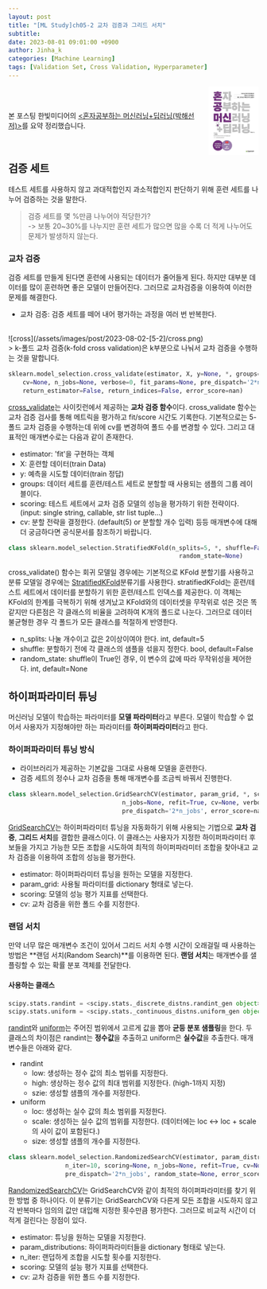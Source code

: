 ```yaml
---
layout: post
title: "[ML Study]ch05-2 교차 검증과 그리드 서치"
subtitle: 
date: 2023-08-01 09:01:00 +0900
author: Jinha_k
categories: [Machine Learning]
tags: [Validation Set, Cross Validation, Hyperparameter]
---
```

<body>
    <img
    src="/assets/images/post/book_banner.jpg"
    align="right"
    width="20%"
    height="27.2%"
    />
    <br><br>
    <p>본 포스팅 한빛미디어의 <a href="https://product.kyobobook.co.kr/detail/S000001810330"><혼자공부하는 머신러닝+딥러닝(박해선 저)></a>를 요약 정리했습니다.</p>
</body>
<br>

## 검증 세트
테스트 세트를 사용하지 않고 과대적합인지 과소적합인지 판단하기 위해 훈련 세트를 나누어 검증하는 것을 말한다.

> 검증 세트를 몇 %만큼 나누어야 적당한가? <br> -> 보통 20~30%를 나누지만 훈련 세트가 많으면 많을 수록 더 적게 나누어도 문제가 발생하지 않는다.

### 교차 검증
검증 세트를 만들게 된다면 훈련에 사용되는 데이터가 줄어들게 된다. 하지만 대부분 데이터를 많이 훈련하면 좋은 모델이 만들어진다. 그러므로 교차검증을 이용하여 이러한 문제를 해결한다.

- 교차 검증: 검증 세트를 떼어 내어 평가하는 과정을 여러 번 반복한다.
<br>
![cross](/assets/images/post/2023-08-02-[5-2]/cross.png)
<br>
> k-폴드 교차 검증(k-fold cross validation)은 k부분으로 나눠서 교차 검증을 수행하는 것을 말합니다.

```python
sklearn.model_selection.cross_validate(estimator, X, y=None, *, groups=None, scoring=None, 
    cv=None, n_jobs=None, verbose=0, fit_params=None, pre_dispatch='2*n_jobs', return_train_score=False, 
    return_estimator=False, return_indices=False, error_score=nan)
```
[cross_validate][cross_validate 공식 문서]는 사이킷런에서 제공하는 **교차 검증 함수**이다. cross_validate 함수는 교차 검증 검사를 통해 메트릭을 평가하고 fit/score 시간도 기록한다.
기본적으로는 5-폴드 교차 검증을 수행하는데 위에 cv를 변경하여 폴드 수를 변경할 수 있다. 그리고 대표적인 매개변수로는 다음과 같이 존재한다.
- estimator: 'fit'을 구현하는 객체
- X: 훈련할 데이터(train Data)
- y: 예측을 시도할 데이터(train 정답)
- groups: 데이터 세트를 훈련/테스트 세트로 분할할 때 사용되는 샘플의 그룹 레이블이다.
- scoring: 테스트 세트에서 교차 검증 모델의 성능을 평가하기 위한 전략이다. (input: single string, callable, str list tuple...)
- cv: 분할 전략을 결정한다. (default(5) or 분할할 개수 입력)
등등 매개변수에 대해 더 궁금하다면 공식문서를 참조하기 바랍니다.

```python
class sklearn.model_selection.StratifiedKFold(n_splits=5, *, shuffle=False, 
                                                random_state=None)
```
cross_validate() 함수는 회귀 모델일 경우에는 기본적으로 KFold 분할기를 사용하고 분류 모델일 경우에는 [StratifiedKFold][StratifiedKFold 공식 문서]분류기를 사용한다. stratifiedKFold는 훈련/테스트 세트에서 데이터를 분할하기 위한 훈련/테스트 인덱스를 제공한다. 이 객체는 KFold의 한계를 극복하기 위해 생겨났고 KFold와의 데이터셋을 무작위로 섞은 것은 똑같지만 다른점은 각 클래스의 비율을 고려하여 K개의 폴드로 나눈다. 그러므로 데이터 불균형한 경우 각 폴드가 모든 클래스를 적절하게 반영한다.
- n_splits: 나눌 개수이고 값은 2이상이여야 한다. int, default=5
- shuffle: 분할하기 전에 각 클래스의 샘플을 섞을지 정한다. bool, default=False
- random_state: shuffle이 True인 경우, 이 변수의 값에 따라 무작위성을 제어한다. int, default=None

## 하이퍼파라미터 튜닝
머신러닝 모델이 학습하는 파라미터를 **모델 파라미터**라고 부른다. 모델이 학습할 수 없어서 사용자가 지정해야만 하는 파라미터를 **하이퍼파라미터**라고 한다.

### 하이퍼파라미터 튜닝 방식
- 라이브러리가 제공하는 기본값을 그대로 사용해 모델을 훈련한다.
- 검증 세트의 정수나 교차 검증을 통해 매개변수를 조금씩 바꿔서 진행한다.

```python
class sklearn.model_selection.GridSearchCV(estimator, param_grid, *, scoring=None, 
                                n_jobs=None, refit=True, cv=None, verbose=0, 
                                pre_dispatch='2*n_jobs', error_score=nan, return_train_score=False)
```
[GridSearchCV][GridSearchCV 공식 문서]는 하이퍼파라미터 튜닝을 자동화하기 위해 사용되는 기법으로 **교차 검증**, **그리드 서치**를 결합한 클래스이다. 이 클래스는 사용자가 지정한 하이퍼파라미터 후보들을 가지고 가능한 모든 조합을 시도하여 최적의 하이퍼파라미터 조합을 찾아내고 교차 검증을 이용하여 조합의 성능을 평가한다.
- estimator: 하이퍼파라미터 튜닝을 원하는 모델을 지정한다.
- param_grid: 사용될 파라미터를 dictionary 형태로 넣는다.
- scoring: 모델의 성능 평가 지표를 선택한다.
- cv: 교차 검증을 위한 폴드 수를 지정한다.

### 랜덤 서치
만약 너무 많은 매개변수 조건이 있어서 그리드 서치 수행 시간이 오래걸릴 때 사용하는 방법은 **랜덤 서치(Random Search)**를 이용하면 된다.
**랜덤 서치**는 매개변수를 샐플링할 수 있는 확률 분포 객체를 전달한다.

#### 사용하는 클래스
```python
scipy.stats.randint = <scipy.stats._discrete_distns.randint_gen object>[source]
scipy.stats.uniform = <scipy.stats._continuous_distns.uniform_gen object>
```
[randint][scipy randint 공식 문서]와 [uniform][scipy uniform 공식 문서]는 주어진 범위에서 고르게 값을 뽑아 **균등 분포 샘플링**을 한다. 두 클래스의 차이점은 randint는 **정수값**을 추출하고 uniform은 **실수값**을 추출한다.
매개변수들은 아래와 같다.

- randint
    - low: 생성하는 정수 값의 최소 범위를 지정한다.
    - high: 생상하는 정수 값의 최대 범위를 지정한다. (high-1까지 지정)
    - szie: 생성할 샘플의 개수를 저정한다.
- uniform
    - loc: 생성하는 실수 값의 최소 범위를 지정한다.
    - scale: 생성하는 실수 값의 범위를 지정한다. (데이터에는 loc <-> loc + scale의 사이 값이 포함된다.)
    - size: 생성할 샘플의 개수를 지정한다.

```python
class sklearn.model_selection.RandomizedSearchCV(estimator, param_distributions, *, 
                n_iter=10, scoring=None, n_jobs=None, refit=True, cv=None, verbose=0, 
                pre_dispatch='2*n_jobs', random_state=None, error_score=nan, return_train_score=False)
```
[RandomizedSearchCV][RandomizedSearchCV 공식 문서]는 GridSearchCV와 같이 최적의 하이퍼파라미터를 찾기 위한 방법 중 하나이다. 이 분류기는 GridSearchCV와 다른게 모든 조합을 시도하지 않고 각 반복마다 임의의 값만 대입해 지정한 횟수만큼 평가한다. 그러므로 비교적 시간이 더 적게 걸린다는 장점이 있다.
- estimator: 튜닝을 원하는 모델을 지정한다.
- param_distributions: 하이퍼파라미터들을 dictionary 형태로 넣는다.
- n_iter: 랜덥하게 조합을 시도할 횟수를 지정한다.
- scoring: 모델의 설능 평가 지표를 선택한다.
- cv: 교차 검증을 위한 폴드 수를 지정한다.


[cross_validate 공식 문서]: https://scikit-learn.org/stable/modules/generated/sklearn.model_selection.cross_validate.html
[StratifiedKFold 공식 문서]: https://scikit-learn.org/stable/modules/generated/sklearn.model_selection.StratifiedKFold.html
[GridSearchCV 공식 문서]: https://scikit-learn.org/stable/modules/generated/sklearn.model_selection.GridSearchCV.html
[scipy randint 공식 문서]: https://docs.scipy.org/doc/scipy/reference/generated/scipy.stats.randint.html
[scipy uniform 공식 문서]: https://docs.scipy.org/doc/scipy/reference/generated/scipy.stats.uniform.html
[RandomizedSearchCV 공식 문서]: https://scikit-learn.org/stable/modules/generated/sklearn.model_selection.RandomizedSearchCV.html